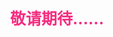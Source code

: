 
<img src="">
<div style="color: #f52d80;text-align: center; font-size: 25px;font-weight: bold">
敬请期待......
</div>